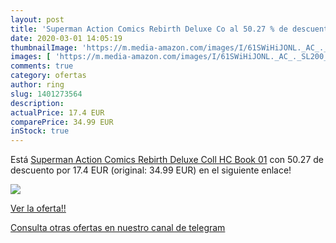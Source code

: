 ```yaml
---
layout: post
title: 'Superman Action Comics Rebirth Deluxe Co al 50.27 % de descuento'
date: 2020-03-01 14:05:19
thumbnailImage: 'https://m.media-amazon.com/images/I/61SWiHiJONL._AC_._SL200_.jpg'
images: [ 'https://m.media-amazon.com/images/I/61SWiHiJONL._AC_._SL200_.jpg' ]
comments: true
category: ofertas
author: ring
slug: 1401273564
description:
actualPrice: 17.4 EUR
comparePrice: 34.99 EUR
inStock: true
---
```


Está [Superman Action Comics Rebirth Deluxe Coll HC Book 01](https://www.amazon.com/dp/1401273564/?tag=redken08-20) con 50.27 de descuento por 17.4 EUR (original: 34.99 EUR) en el siguiente enlace!

[![](https://m.media-amazon.com/images/I/61SWiHiJONL._AC_._SL200_.jpg)](https://www.amazon.com/dp/1401273564/?tag=redken08-20)

[Ver la oferta!!](https://www.amazon.com/dp/1401273564/?tag=redken08-20)

[Consulta otras ofertas en nuestro canal de telegram](https://t.me/s/ofertas25)
